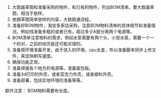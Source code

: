 1. 大致画草图和准备采购的物件，和已有的物件，列出BOM清单。要大致画草图，相当于放样。
2. 依据草图简单放样的内容，大致跑通流程。
3. 准备好BOM物件，淘宝多家店采购，注意BOM物料清单的具体细节和准备情况。例如线准备多粗的或者已有，超过多少A就分离两个电源等。
4. BOM清单注意物料的需求，例如水泵需要有两个头，小型水泵，需要一个一个的对，之前的经历是还可能买错的。
5. 准备搭环境准备开发，由于烧入的环境，cpu太差，所以准备脚本同步上传文件，来加快刷写速度。
6. 确保功能正常。
7. 准备焊接各个地方的电源等。准备面包板。
8. 准备3d打印的外壳，或者亚克力外壳，或者塑料外壳。
9. 准备部署，包括实地环境的准备等等。

额外注意： BOM物料需要有长度。
